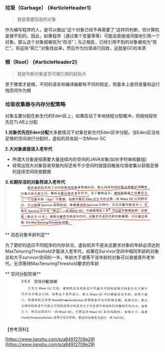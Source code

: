 ### 垃圾（Garbage） {#articleHeader1}

> 就是需要回收的对象

作为编写程序的人，是可以做出“这个对象已经不再需要了”这样的判断，但计算机是做不到的。因此，如果程序（通过某个变量等等）可能会直接或间接地引用一个对象，那么这个对象就被视为“存活”；与之相反，已经引用不到的对象被视为“死亡”。将这些“死亡”对象找出来，然后作为垃圾进行回收，这就是GC的本质

### 根（Root） {#articleHeader2}

> 就是判断对象是否可被引用的起始点

至于哪里才是根，不同的语言和编译器都有不同的规定，但基本上是将变量和运行栈空间作为根

### 垃圾收集器与内存分配策略

对象主要分配在新生代的Eden区上，如果启动了本地线程分配缓冲，将按线程优先在TLAB上分配

**1.对象优先在Eden分配**大多数情况下对象在新生代Eden区中分配，当Eden区没有足够的空间进行分配时，虚拟机将发起一次Minor GC

**2.大对象直接进入老年代**

* 所谓大对象是指需要大量连续内存空间的JAVA对象\(如长字符串和数组\)
* 经常出现大对象容易导致内存还有不少空间时就提前触发垃圾收集以获取足够的连续空间存放数据

**3.长期存活的对象将进入老年代**  
![](/assets/201708022223.png)

** 动态对象年龄判定**

为了更好的适应不同程序的内存状况，虚拟机并不是永远要求对象的年龄必须达到MaxTenuringThreshold才能进入老年代，如果在Survivor空间中相同年龄的对象总和大于survivor空间的一半，年龄大于或等于该年龄的对象可以直接晋升老年代，无须等待MaxTenuringThreshold要求的年龄

** 空间分配担保**  
![](/assets/20170802227.png)

【参考资料】

[https://www.jianshu.com/p/a94912709e29](https://www.jianshu.com/p/a94912709e29)

